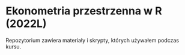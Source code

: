 
# Ekonometria przestrzenna w R (2022L)

Repozytorium zawiera materiały i skrypty, których używałem podczas kursu.

